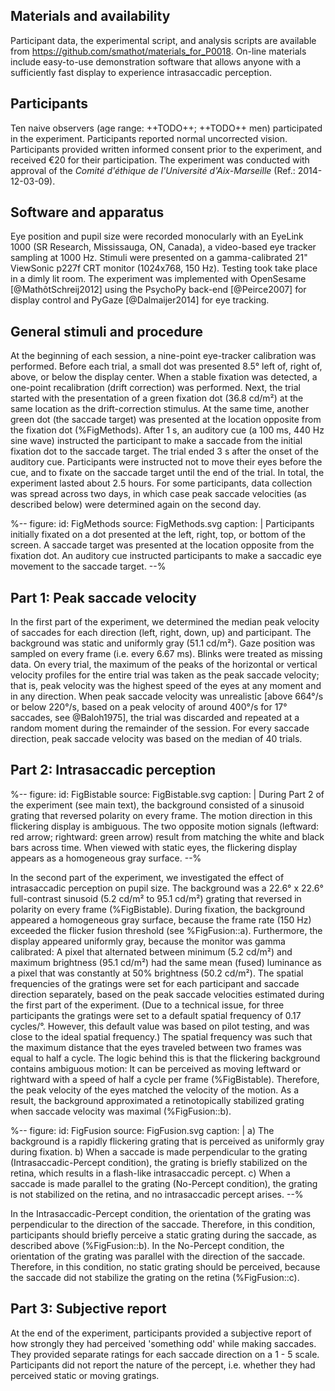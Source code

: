 ## Materials and availability

Participant data, the experimental script, and analysis scripts are available from <https://github.com/smathot/materials_for_P0018>. On-line materials include easy-to-use demonstration software that allows anyone with a sufficiently fast display to experience intrasaccadic perception.

## Participants

Ten naive observers (age range: ++TODO++; ++TODO++ men) participated in the experiment. Participants reported normal uncorrected vision. Participants provided written informed consent prior to the experiment, and received €20 for their participation. The experiment was conducted with approval of the *Comité d'éthique de l'Université d'Aix-Marseille* (Ref.: 2014-12-03-09).

## Software and apparatus

Eye position and pupil size were recorded monocularly with an EyeLink 1000 (SR Research, Mississauga, ON, Canada), a video-based eye tracker sampling at 1000 Hz. Stimuli were presented on a gamma-calibrated 21" ViewSonic p227f CRT monitor (1024x768, 150 Hz). Testing took take place in a dimly lit room. The experiment was implemented with OpenSesame [@MathôtSchreij2012] using the PsychoPy back-end [@Peirce2007] for display control and PyGaze [@Dalmaijer2014] for eye tracking.

## General stimuli and procedure

At the beginning of each session, a nine-point eye-tracker calibration was performed. Before each trial, a small dot was presented 8.5° left of, right of, above, or below the display center. When a stable fixation was detected, a one-point recalibration (drift correction) was performed. Next, the trial started with the presentation of a green fixation dot (36.8 cd/m²) at the same location as the drift-correction stimulus. At the same time, another green dot (the saccade target) was presented at the location opposite from the fixation dot (%FigMethods). After 1 s, an auditory cue (a 100 ms, 440 Hz sine wave) instructed the participant to make a saccade from the initial fixation dot to the saccade target. The trial ended 3 s after the onset of the auditory cue. Participants were instructed not to move their eyes before the cue, and to fixate on the saccade target until the end of the trial. In total, the experiment lasted about 2.5 hours. For some participants, data collection was spread across two days, in which case peak saccade velocities (as described below) were determined again on the second day.

%--
figure:
 id: FigMethods
 source: FigMethods.svg
 caption: |
  Participants initially fixated on a dot presented at the left, right, top, or bottom of the screen. A saccade target was presented at the location opposite from the fixation dot. An auditory cue instructed participants to make a saccadic eye movement to the saccade target.
--%

## Part 1: Peak saccade velocity

In the first part of the experiment, we determined the median peak velocity of saccades for each direction (left, right, down, up) and participant. The background was static and uniformly gray (51.1 cd/m²). Gaze position was sampled on every frame (i.e. every 6.67 ms). Blinks were treated as missing data. On every trial, the maximum of the peaks of the horizontal or vertical velocity profiles for the entire trial was taken as the peak saccade velocity; that is, peak velocity was the highest speed of the eyes at any moment and in any direction. When peak saccade velocity was unrealistic [above 664°/s or below 220°/s, based on a peak velocity of around 400°/s for 17° saccades, see @Baloh1975], the trial was discarded and repeated at a random moment during the remainder of the session. For every saccade direction, peak saccade velocity was based on the median of 40 trials.

## Part 2: Intrasaccadic perception

%--
figure:
 id: FigBistable
 source: FigBistable.svg
 caption: |
  During Part 2 of the experiment (see main text), the background consisted of a sinusoid grating that reversed polarity on every frame. The motion direction in this flickering display is ambiguous. The two opposite motion signals (leftward: red arrow; rightward: green arrow) result from matching the white and black bars across time. When viewed with static eyes, the flickering display appears as a homogeneous gray surface.
--%

In the second part of the experiment, we investigated the effect of intrasaccadic perception on pupil size. The background was a 22.6° x 22.6° full-contrast sinusoid (5.2 cd/m² to 95.1 cd/m²) grating that reversed in polarity on every frame (%FigBistable). During fixation, the background appeared a homogeneous gray surface, because the frame rate (150 Hz) exceeded the flicker fusion threshold (see %FigFusion::a). Furthermore, the display appeared uniformly gray, because the monitor was gamma calibrated: A pixel that alternated between minimum (5.2 cd/m²) and maximum brightness (95.1 cd/m²) had the same mean (fused) luminance as a pixel that was constantly at 50% brightness (50.2 cd/m²). The spatial frequencies of the gratings were set for each participant and saccade direction separately, based on the peak saccade velocities estimated during the first part of the experiment. (Due to a technical issue, for three participants the gratings were set to a default spatial frequency of 0.17 cycles/°. However, this default value was based on pilot testing, and was close to the ideal spatial frequency.) The spatial frequency was such that the maximum distance that the eyes traveled between two frames was equal to half a cycle. The logic behind this is that the flickering background contains ambiguous motion: It can be perceived as moving leftward or rightward with a speed of half a cycle per frame (%FigBistable). Therefore, the peak velocity of the eyes matched the velocity of the motion. As a result, the background approximated a retinotopically stabilized grating when saccade velocity was maximal (%FigFusion::b).

%--
figure:
 id: FigFusion
 source: FigFusion.svg
 caption: |
  a) The background is a rapidly flickering grating that is perceived as uniformly gray during fixation. b) When a saccade is made perpendicular to the grating (Intrasaccadic-Percept condition), the grating is briefly stabilized on the retina, which results in a flash-like intrasaccadic percept. c) When a saccade is made parallel to the grating (No-Percept condition), the grating is not stabilized on the retina, and no intrasaccadic percept arises.
--%

In the Intrasaccadic-Percept condition, the orientation of the grating was perpendicular to the direction of the saccade. Therefore, in this condition, participants should briefly perceive a static grating during the saccade, as described above (%FigFusion::b). In the No-Percept condition, the orientation of the grating was parallel with the direction of the saccade. Therefore, in this condition, no static grating should be perceived, because the saccade did not stabilize the grating on the retina (%FigFusion::c).

## Part 3: Subjective report

At the end of the experiment, participants provided a subjective report of how strongly they had perceived 'something odd' while making saccades. They provided separate ratings for each saccade direction on a 1 - 5 scale. Participants did not report the nature of the percept, i.e. whether they had perceived static or moving gratings.
